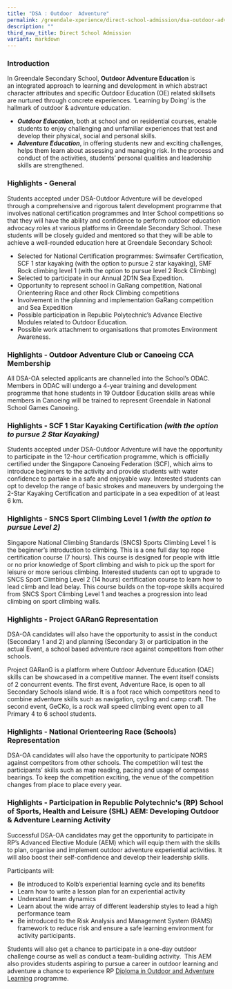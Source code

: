 ```yaml
---
title: "DSA : Outdoor  Adventure"
permalink: /greendale-xperience/direct-school-admission/dsa-outdoor-adventure-education/
description: ""
third_nav_title: Direct School Admission
variant: markdown
---
```

### Introduction 

In Greendale Secondary School, **Outdoor Adventure Education** is an integrated approach to learning and development in which abstract character attributes and specific Outdoor Education (OE) related skillsets are nurtured through concrete experiences. ‘Learning by Doing’ is the hallmark of outdoor & adventure education.

*   **_Outdoor Education_**, both at school and on residential courses, enable students to enjoy challenging and unfamiliar experiences that test and develop their physical, social and personal skills.
*   **_Adventure Education_**, in offering students new and exciting challenges, helps them learn about assessing and managing risk. In the process and conduct of the activities, students’ personal qualities and leadership skills are strengthened.

### Highlights - General

Students accepted under DSA-Outdoor Adventure will be developed through a comprehensive and rigorous talent development programme that involves national certification programmes and Inter School competitions so that they will have the ability and confidence to perform outdoor education advocacy roles at various platforms in Greendale Secondary School. These students will be closely guided and mentored so that they will be able to achieve a well-rounded education here at Greendale Secondary School:

*   Selected for National Certification programmes: Swimsafer Certification, SCF 1 star kayaking (with the option to pursue 2 star kayaking), SMF Rock climbing level 1 (with the option to pursue level 2 Rock Climbing)
*   Selected to participate in our Annual 2D1N Sea Expedition.
*   Opportunity to represent school in GaRang competition, National Orienteering Race and other Rock Climbing competitions
*   Involvement in the planning and implementation GaRang competition and Sea Expedition
*   Possible participation in Republic Polytechnic’s Advance Elective Modules related to Outdoor Education.
*   Possible work attachment to organisations that promotes Environment Awareness.

### Highlights - **Outdoor Adventure Club or Canoeing CCA Membership**

All DSA-OA selected applicants are channelled into the School’s ODAC. Members in ODAC will undergo a 4-year training and development programme that hone students in 19 Outdoor Education skills areas while members in Canoeing will be trained to represent Greendale in National School Games Canoeing.

### Highlights - **SCF 1 Star Kayaking Certification** _(with the option to pursue 2 Star Kayaking)_

Students accepted under DSA-Outdoor Adventure will have the opportunity to participate in the 12-hour certification programme, which is officially certified under the Singapore Canoeing Federation (SCF), which aims to introduce beginners to the activity and provide students with water confidence to partake in a safe and enjoyable way. Interested students can opt to develop the range of basic strokes and maneuvers by undergoing the 2-Star Kayaking Certification and participate in a sea expedition of at least 6 km.

### Highlights - **SNCS Sport Climbing Level 1** _(with the option to pursue Level 2)_

Singapore National Climbing Standards (SNCS) Sports Climbing Level 1 is the beginner’s introduction to climbing. This is a one full day top rope certification course (7 hours). This course is designed for people with little or no prior knowledge of Sport climbing and wish to pick up the sport for leisure or more serious climbing. Interested students can opt to upgrade to SNCS Sport Climbing Level 2 (14 hours) certification course to learn how to lead climb and lead belay. This course builds on the top-rope skills acquired from SNCS Sport Climbing Level 1 and teaches a progression into lead climbing on sport climbing walls.

### Highlights - **Project GARanG Representation**

DSA-OA candidates will also have the opportunity to assist in the conduct (Secondary 1 and 2) and planning (Secondary 3) or participation in the actual Event, a school based adventure race against competitors from other schools.

Project GARanG is a platform where Outdoor Adventure Education (OAE) skills can be showcased in a competitive manner. The event itself consists of 2 concurrent events. The first event, Adventure Race, is open to all Secondary Schools island wide. It is a foot race which competitors need to combine adventure skills such as navigation, cycling and camp craft. The second event, GeCKo, is a rock wall speed climbing event open to all Primary 4 to 6 school students.

### Highlights - **National Orienteering Race (Schools) Representation**

DSA-OA candidates will also have the opportunity to participate NORS against competitors from other schools. The competition will test the participants’ skills such as map reading, pacing and usage of compass bearings. To keep the competition exciting, the venue of the competition changes from place to place every year.

### Highlights - **Participation in Republic Polytechnic's (RP) School of Sports, Health and Leisure (SHL) AEM: Developing Outdoor & Adventure Learning Activity**

Successful DSA-OA candidates may get the opportunity to participate in RP’s Advanced Elective Module (AEM) which will equip them with the skills to plan, organise and implement outdoor adventure experiential activities. It will also boost their self-confidence and develop their leadership skills.

Participants will:

*   Be introduced to Kolb’s experiential learning cycle and its benefits
*   Learn how to write a lesson plan for an experiential activity
*   Understand team dynamics
*   Learn about the wide array of different leadership styles to lead a high performance team
*   Be introduced to the Risk Analysis and Management System (RAMS) framework to reduce risk and ensure a safe learning environment for activity participants.

Students will also get a chance to participate in a one-day outdoor challenge course as well as conduct a team-building activity.  This AEM also provides students aspiring to pursue a career in outdoor learning and adventure a chance to experience RP [Diploma in Outdoor and Adventure Learning](https://www.rp.edu.sg/shl/full-time-diplomas/details/r33) programme.